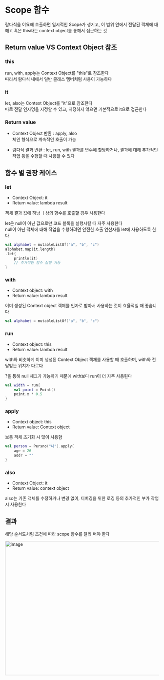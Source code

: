 # Scope 함수
람다식을 이요해 호출하면 일시적인 Scope가 생기고, 이 범위 안에서 전달된 객체에 대해 it 혹은 this라는 context object를 통해서 접근하는 것

## Return value VS Context Object 참조

### this
run, with, apply는 Context Object를 "this"로 참조한다       
따라서 람다식 내에서 일반 클래스 멤버처럼 사용이 가능하다

### it
let, also는 Context Object를 "it"으로 참조한다  
따로 전달 인자명을 지정할 수 있고, 지정하지 않으면 기본적으로 it으로 접근한다

### Return value
+ Context Object 반환 : apply, also     
체인 형식으로 계속적인 호출이 가능


+ 람다식 결과 반환 : let, run, with
결과를 변수에 할당하거나, 결과에 대해 추가적인 작업 등을 수행할 때 사용할 수 있다       

## 함수 별 권장 케이스
### let
+ Context Object: it
+ Return value: lambda result

객체 결과 값에 하낭 ㅣ상의 함수를 호출할 경우 사용한다      

let은 null이 아닌 값으로만 코드 블록을 실행시킬 때 자주 사용한다        
null이 아닌 객체에 대해 작업을 수행하려면 안전한 호출 연산자를 let에 사용하도록 한다

```kotlin
val alphabet = mutableListOf("a", "b", "c")
alphabet.map{it.length}
.let{
    println(it)
    // 추가적인 함수 실행 가능
}
```

### with
+ Context object: with
+ Return value: lambda result

이미 생성된 Context object 객체를 인자로 받아서 사용하는 것이 효율적일 때 좋습니다

```kotlin
val alphabet = mutableListOf("a", "b", "c")
```

### run
+ Context object: this
+ Return value: lambda result

with와 비슷하게 이미 생성된 Context Object 객체를 사용할 때 호출하며, with와 전달받는 위치가 다르다

?을 통해 null 체크가 가능하기 때문에 with보다 run이 더 자주 사용된다

```kotlin
val width = run{
    val point = Point()
    point.x * 0.5
}
```

### apply
+ Context object: this
+ Return value: Context object

보통 객체 초기화 시 많이 사용함

```kotlin
val person = Persno("나").apply{
    age = 26
    addr = ""
}
```

### also
+ Context Object: it
+ Return value: context object

also는 기존 객체를 수정하거나 변경 없이, 디버깅을 위한 로깅 등의 추가적인 부가 작업 시 사용한다

## 결과
해당 순서도처럼 조건에 따라 scope 함수를 달리 써야 한다

<img width="890" height="440" alt="image" src="https://github.com/user-attachments/assets/ffc60cae-f99b-4142-b31a-637c46064dee" />
